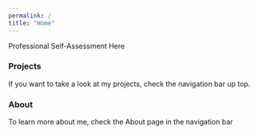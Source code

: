 ```yaml
---
permalink: /
title: "Home"
---
```


Professional Self-Assessment Here

### Projects
If you want to take a look at my projects, check the navigation bar up top.

### About
To learn more about me, check the About page in the navigation bar
